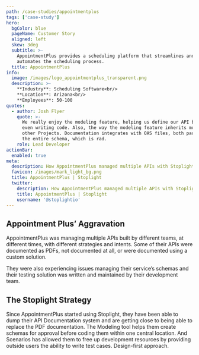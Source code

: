 ```yaml
---
path: /case-studies/appointmentplus
tags: ['case-study']
hero:
  bgColor: blue
  pageName: Customer Story
  aligned: left
  skew: 3deg
  subtitle: >-
    AppointmentPlus provides a scheduling platform that streamlines and
    automates the scheduling process.
  title: AppointmentPlus
info:
  image: /images/logo_appointmentplus_transparent.png
  description: >-
    **Industry**: Scheduling Software<br/>
    **Location**: Arizona<br/>
    **Employees**: 50-100
quotes:
  - author: Josh Flyer
    quote: >-
      We really enjoy the modeling feature, helping us define our API before
      even writing code. Also, the way the modeling feature inherits models from
      other Projects. Documentation integrates with OAS files, both partials or
      the entire schema, which is rad.
    role: Lead Developer
actionBar:
  enabled: true
meta:
  description: How AppointmentPlus managed multiple APIs with Stoplight
  favicon: /images/mark_light_bg.png
  title: AppointmentPlus | Stoplight
  twitter:
    description: How AppointmentPlus managed multiple APIs with Stoplight
    title: AppointmentPlus | Stoplight
    username: '@stoplightio'
---
```


## Appointment Plus’ Aggravation

AppointmentPlus was managing multiple APIs built by different teams, at different times, with different strategies and intents. Some of their APIs were documented as PDFs, not documented at all, or were documented using a custom solution.

They were also experiencing issues managing their service’s schemas and their testing solution was written and maintained by their development team.

## The Stoplight Strategy

Since AppointmentPlus started using Stoplight, they have been able to dump their API Documentation system and are getting close to being able to replace the PDF documentation. The Modeling tool helps them create schemas for approval before coding them within one central location. And Scenarios has allowed them to free up development resources by providing outside users the ability to write test cases. Design-first approach.
